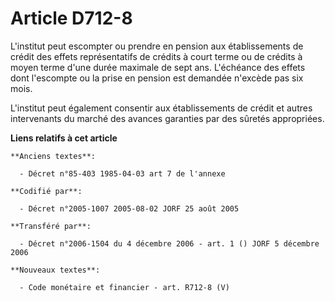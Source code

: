 # Article D712-8

L'institut peut escompter ou prendre en pension aux établissements de crédit des effets représentatifs de crédits à court
terme ou de crédits à moyen terme d'une durée maximale de sept ans. L'échéance des effets dont l'escompte ou la prise en
pension est demandée n'excède pas six mois.

L'institut peut également consentir aux établissements de crédit et autres intervenants du marché des avances garanties par
des sûretés appropriées.

**Liens relatifs à cet article**

	**Anciens textes**:

	  - Décret n°85-403 1985-04-03 art 7 de l'annexe

	**Codifié par**:

	  - Décret n°2005-1007 2005-08-02 JORF 25 août 2005

	**Transféré par**:

	  - Décret n°2006-1504 du 4 décembre 2006 - art. 1 () JORF 5 décembre 2006

	**Nouveaux textes**:

	  - Code monétaire et financier - art. R712-8 (V)
